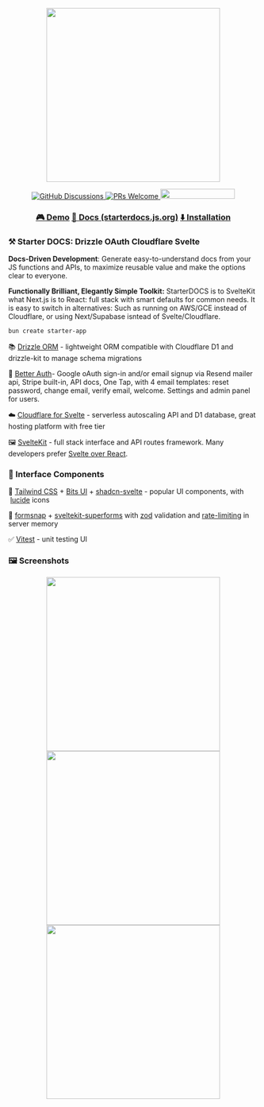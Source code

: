 <p align="center">
    <img width="350px" src="https://i.imgur.com/PE4kQWy.png" />
</p>
<p align="center">
    <a href="https://github.com/vtempest/Svelte-Starter-DOCS/discussions">
        <img alt="GitHub Discussions"
            src="https://img.shields.io/github/discussions/vtempest/Svelte-Starter-DOCS" />
    </a>
    <a href="http://makeapullrequest.com">
        <img src="https://img.shields.io/badge/PRs-welcome-brightgreen.svg" alt="PRs Welcome" />
    </a>
    <a href="https://codespaces.new/vtempest/Svelte-Starter-DOCS">
        <img src="https://github.com/codespaces/badge.svg" width="150" height="20" />
    </a>
</p>
<h3 align="center">
    <a href="https://starterdocs.vtempest.workers.dev">🎮 Demo</a>
    <a href="https://starterdocs.js.org">📑 Docs (starterdocs.js.org)</a>
    <a href="https://starterdocs.js.org/docs/guides/starter-docs#%EF%B8%8F-installation">⬇️ Installation</a>
    
</h3>

### ⚒️ Starter DOCS: Drizzle OAuth Cloudflare Svelte

**Docs-Driven Development**: Generate easy-to-understand docs from your JS functions and APIs, to maximize reusable value and make the options clear to everyone.

**Functionally Brilliant, Elegantly Simple Toolkit:** StarterDOCS is to SvelteKit what Next.js is to React: full stack with smart defaults for common needs. It is 
easy to switch in alternatives: Such as running on AWS/GCE instead of Cloudflare, or using Next/Supabase isntead of Svelte/Cloudflare.

```bash
bun create starter-app
```


📚 [Drizzle ORM](https://orm.drizzle.team/kit-docs/quick) - lightweight ORM compatible with Cloudflare D1 and drizzle-kit to manage schema migrations

👤 [Better Auth](https://www.better-auth.com/docs/introduction)- Google oAuth sign-in and/or email signup via Resend mailer api, Stripe built-in, API docs, One Tap, with 4 email templates: reset password, change email, verify email, welcome. Settings and admin panel for users.

☁️ [Cloudflare for Svelte](https://developers.cloudflare.com/pages/framework-guides/deploy-a-svelte-site/) - serverless autoscaling API and D1 database, great hosting platform with free tier

🖼️ [SvelteKit](https://svelte.dev/docs/kit/introduction) - full stack interface and API routes framework. Many developers prefer [Svelte over React](https://shakuro.com/blog/svelte-vs-react).

### 🧩 Interface Components

🎨 [Tailwind CSS](https://github.com/tailwindlabs/tailwindcss) + [Bits UI](https://github.com/huntabyte/bits-ui) + [shadcn-svelte](https://github.com/huntabyte/shadcn-svelte) - popular UI components, with  [lucide](https://github.com/lucide-icons/lucide) icons


📝 [formsnap](https://github.com/svecosystem/formsnap) + [sveltekit-superforms](https://github.com/ciscoheat/sveltekit-superforms) with [zod](https://github.com/colinhacks/zod) validation and [rate-limiting](https://github.com/ciscoheat/sveltekit-rate-limiter) in server memory

✅ [Vitest](https://vitest.dev/guide/ui) - unit testing UI

### 🖼️ Screenshots
<p align="center">
    <img width="350px" src="https://i.imgur.com/jIaL6yP.png" /><img width="350px" src="https://i.imgur.com/NlkjlWI.png" /><img width="350px" src="https://i.imgur.com/jehI6lv.png" />
</p>


